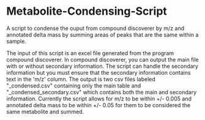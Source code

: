 # Metabolite-Condensing-Script
A script to condense the ouput from compound discoverer by m/z and annotated delta mass by summing areas of peaks that are the same within a sample.

The input of this script is an excel file generated from the program compound discoverer. In compound discoverer, you can output the main file with or without secondary information. The script can handle the secondary information but you must ensure that the secondary information contains text in the 'm/z' column. The output is two csv files labeled "_condensed.csv" containing only the main table and "_condensed_secondary.csv" which contains both the main and secondary information. Currently the script allows for m/z to be within +/- 0.005 and annotated delta mass to be within +/- 0.05 for them to be considered the same metabolite and summed. 
